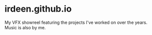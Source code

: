 # irdeen.github.io
My VFX showreel featuring the projects I've worked on over the years. Music is also by me.
